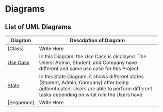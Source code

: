 # Diagrams

## List of UML Diagrams

| Diagram | Description of Diagram |
| ------------------------------------------------------------------------- | --------------------------------------------------------------------------- |
| [Class]                                                                                                          | Write Here                                                                           |
| [Use Case](https://github.com/LucasStevenson/CS151-CareerQ/blob/main/diagrams/useCaseDiagram.drawio.pdf)         | In this Diagram, the Use Case is displayed. The Users: Admin, Student, and Company have different and same use case for this Project.                                                                            |
| [State](https://github.com/LucasStevenson/CS151-CareerQ/blob/main/diagrams/stateDiagram.drawio.pdf)              | In this State Diagram, it shows different states (Student, Admin, Company) after being authenticated. Users are able to perform different tasks depending on what role the Users have.                                                                            |
| [Sequence]                                                                                                       | Write Here                                                                           |
